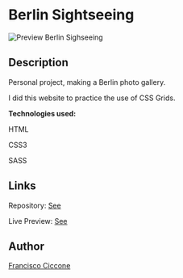 # Berlin Sightseeing

![Preview Berlin Sighseeing](https://user-images.githubusercontent.com/82279535/128600063-a0766011-d847-4fff-ab57-90f78a9f2b47.PNG)

## Description

Personal project, making a Berlin photo gallery.

I did this website to practice the use of CSS Grids.

<b>Technologies used:</b>

HTML

CSS3

SASS

## Links

Repository: [See](https://github.com/franciccone/berlin-sightseeing)

Live Preview: [See](https://franciccone.github.io/berlin-sightseeing/)

## Author

[Francisco Ciccone](https://github.com/franciccone)
